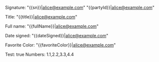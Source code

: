 Signature: "{{sn}}|alice@example.com" "{{partyId}}|alice@example.com"

Title: "{{title}}|alice@example.com"

Full name: "{{fullName}}|alice@example.com"

Date signed: "{{dateSigned}}|alice@example.com"

Favorite Color: "{{favoriteColor}}|alice@example.com"

Test: true Numbers: 1.1,2.2,3.3,4.4